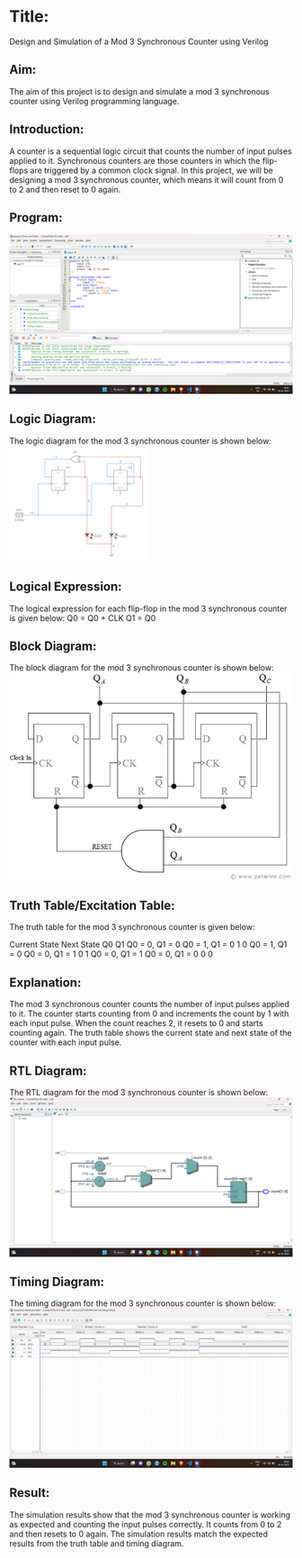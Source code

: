 # Title: 
Design and Simulation of a Mod 3 Synchronous Counter using Verilog

## Aim: 
The aim of this project is to design and simulate a mod 3 synchronous counter using Verilog programming language.

## Introduction: 
A counter is a sequential logic circuit that counts the number of input pulses applied to it. Synchronous counters are those counters in which the flip-flops are triggered by a common clock signal. In this project, we will be designing a mod 3 synchronous counter, which means it will count from 0 to 2 and then reset to 0 again.

## Program:
![Program](./pro%20(1).png)

## Logic Diagram: 
The logic diagram for the mod 3 synchronous counter is shown below:
![Logic Diagram](./download.png)

## Logical Expression: 
The logical expression for each flip-flop in the mod 3 synchronous counter is given below:
Q0 = Q0 + CLK
Q1 = Q0

## Block Diagram: 
The block diagram for the mod 3 synchronous counter is shown below:
![Block Diagram](./modulo-3-counter-circuit.gif)

## Truth Table/Excitation Table: 
The truth table for the mod 3 synchronous counter is given below:

Current State	Next State	Q0	Q1
Q0 = 0, Q1 = 0	Q0 = 1, Q1 = 0	1	0
Q0 = 1, Q1 = 0	Q0 = 0, Q1 = 1	0	1
Q0 = 0, Q1 = 1	Q0 = 0, Q1 = 0	0	0

## Explanation: 
The mod 3 synchronous counter counts the number of input pulses applied to it. The counter starts counting from 0 and increments the count by 1 with each input pulse. When the count reaches 2, it resets to 0 and starts counting again. The truth table shows the current state and next state of the counter with each input pulse.

## RTL Diagram: 
The RTL diagram for the mod 3 synchronous counter is shown below:
![RTL Diagram](./rtl.png)

## Timing Diagram: 
The timing diagram for the mod 3 synchronous counter is shown below:
![Timing Diagram](./td.png)
## Result: 
The simulation results show that the mod 3 synchronous counter is working as expected and counting the input pulses correctly. It counts from 0 to 2 and then resets to 0 again. The simulation results match the expected results from the truth table and timing diagram.